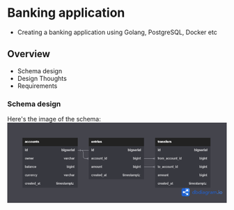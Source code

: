 # Banking application
- Creating a banking application using Golang, PostgreSQL, Docker etc

## Overview
- Schema design
- Design Thoughts
- Requirements

### Schema design
Here's the image of the schema:
![banking-schema](https://github.com/nikzayn/golang-banking/blob/master/assets/Banking%20app.png)
